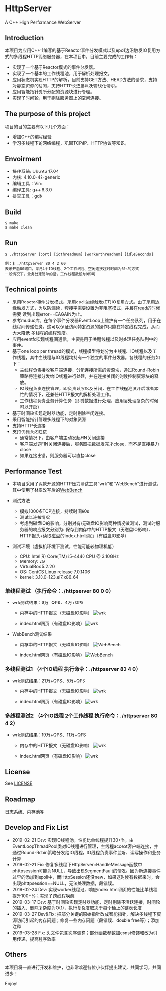 # HttpServer

A C++ High Performance WebServer


## Introduction  

本项目为应用C++11编写的基于Reactor事件分发模式以及epoll边沿触发IO复用方式的多线程HTTP网络服务器，在本项目中，目前主要完成的工作有：
* 实现了一个基于Reactor模式的事件分发器。
* 实现了一个基本的工作线程池，用于解析处理报文。
* 应用状态机实现HTTP的解析，目前支持GET方法、HEAD方法的请求，支持对静态资源的访问，支持HTTP长连接以及管线化请求。
* 应用智能指针对所分配的资源块进行管理。
* 实现了时间轮，用于剔除服务器上的空闲连接。

## The purpose of this project
项目的目的主要有以下几个方面：
* 增加C++的编程经验
* 学习多线程下的网络编程，巩固TCP/IP、HTTP协议等知识。

## Envoirment  
* 操作系统: Ubuntu 17.04
* 内核: 4.10.0-42-generic
* 编辑工具：Vim
* 编译工具: g++ 6.3.0
* 排查工具：gdb

## Build

	$ make
	$ make clean

## Run
	$ ./httpServer [port] [iothreadnum] [workerthreadnum] [idleSeconds]
	
	例：$ ./httpServer 80 4 2 60
	表示开启80端口，采用4个IO线程、2个工作线程、空闲连接超时时间为60s的方式 
	一般情况下，业务处理简单的话，工作线程数设为0即可
    
## Technical points
 * 采用Reactor事件分发模式，采用epoll边缘触发(ET)IO复用方式。由于采用边缘触发方式，为以防漏读，套接字需要设置为非阻塞模式，并且在read的时候需要    读到出现error==EAGAIN为止。
 * 参考muduo库，在每个事件分发器EventLoop上维护有一个任务队列，用于在线程间传递任务。这可以保证访问特定资源的操作只能在特定线程完成，从而大大降低    多线程的编程难度。
 * 应用eventfd实现线程间通信，主要是用于唤醒线程以及时处理任务队列中的事件。
 * 基于one loop per thread的模式，线程模型将划分为主线程、IO线程以及工作线程，其中主线程与IO线程均持有一个独立的事件分发器。各线程的任务如下：
   * 主线程负责接收客户端连接，分配连接所需的资源块，通过Round-Robin策略将连接分发给IO线程进行处理，并在连接关闭的时候控制资源块的释放。
   * IO线程负责连接管理，即负责读写以及关闭，在工作线程池没开启或者繁忙的情况下，还兼任HTTP报文的解析处理工作。
   * 工作线程负责业务计算任务（即对数据进行处理，应用层处理复杂的时候可以开启）
 * 基于时间轮实现定时器功能，定时剔除空闲连接。
 * 采用智能指针管理多线程下的对象资源
 * 支持HTTP长连接
 * 支持优雅关闭连接
   * 通常情况下，由客户端主动发起FIN关闭连接
   * 客户端发送FIN关闭连接后，服务器把数据发完才close，而不是直接暴力close
   * 如果连接出错，则服务器可以直接close


## Performance Test
 * 本项目采用了两款开源的HTTP压力测试工具“wrk”和“WebBench”进行测试，其中使用了林亚改写后的[WebBench](https://github.com/linyacool/WebBench)
 * 测试方法
   * 模拟1000条TCP连接，持续时间60s
   * 测试长连接情况
   * 考虑到磁盘IO的影响，分别对有/无磁盘IO影响两种情况做测试，测试时服务器的响应报文分别为:
     保存到内存中的HTTP报文（无磁盘IO影响）、HTTP报头+读取磁盘的index.html网页（有磁盘IO影响）
  

 * 测试环境（虚拟机环境下测试，性能可能较物理机低）
   * CPU: Intel(R) Core(TM) i5-4440 CPU @ 3.10GHz
   * Memory: 2G
   * VirtualBox 5.2.20
   * OS: CentOS Linux release 7.0.1406
   * kernel: 3.10.0-123.el7.x86_64
  
### 单线程测试 （执行命令：./httpserver 80 0 0）
* wrk测试结果：9万+QPS、4万+QPS
  * 内存中的HTTP报文（无磁盘IO影响）
 ![wrk](https://github.com/chenshuaihao/NetServer/blob/master/docs/images/wrk_hello.png)

  * index.html网页（有磁盘IO影响）
 ![wrk](https://github.com/chenshuaihao/NetServer/blob/master/docs/images/wrk_html.png)

* WebBench测试结果
  * 内存中的HTTP报文（无磁盘IO影响）
 ![WebBench](https://github.com/chenshuaihao/NetServer/blob/master/docs/images/WebBench_hello.png)

  * index.html网页（有磁盘IO影响）
 ![WebBench](https://github.com/chenshuaihao/NetServer/blob/master/docs/images/WebBench_html.png)
 
### 多线程测试1 （4个IO线程 执行命令：./httpserver 80 4 0）
* wrk测试结果：21万+QPS、5万+QPS
  * 内存中的HTTP报文（无磁盘IO影响）
 ![wrk](https://github.com/chenshuaihao/NetServer/blob/master/docs/images/wrk_hello_4_iothread.png)

  * index.html网页（有磁盘IO影响）
 ![wrk](https://github.com/chenshuaihao/NetServer/blob/master/docs/images/wrk_html_4_iothread.png)
 
 ### 多线程测试2 （4个IO线程 2个工作线程 执行命令：./httpserver 80 4 2）
* wrk测试结果：19万+QPS、11万+QPS
  * 内存中的HTTP报文（无磁盘IO影响）
 ![wrk](https://github.com/chenshuaihao/NetServer/blob/master/docs/images/wrk_hello_4_iothread_2_workerthread.png)

  * index.html网页（有磁盘IO影响）
 ![wrk](https://github.com/chenshuaihao/NetServer/blob/master/docs/images/wrk_html_4_iothread_2_workerthread.png)
 
## License
See [LICENSE](https://github.com/chenshuaihao/NetServer/blob/master/LICENSE)

## Roadmap
日志系统、内存池等

## Develop and Fix List
* 2019-02-21 Dev: 实现IO线程池，性能比单线程提升30+%，由EventLoopThreadPool类对IO线程进行管理，主线程accept客户端连接，并通过Round-Robin策略分发给IO线程，IO线程负责事件监听、读写操作和业务计算
* 2019-02-21 Fix: 修复多线程下HttpServer::HandleMessage函数中phttpsession可能为NULL，导致出现SegmentFault的情况。因为新连接事件过早的添加到epoll中，而HttpSession还没new，如果这时候有数据来时，会出现phttpsession==NULL，无法处理数据，段错误。
* 2019-02-24 Dev: 实现worker线程池，响应index.html网页的性能比单线程提升100+%；实现了跨线程唤醒
* 2019-03-17 Dev: 基于时间轮实现定时器功能，定时剔除不活跃连接，时间轮的插入、删除复杂度为O(1)，执行复杂度取决于每个桶上的链表长度
* 2019-03-27 Dev&Fix: 把部分关键的原始指针改成智能指针，解决多线程下资源访问引起的内存问题；修复一些内存问题（段错误、double free等）；添加注释
* 2019-03-28 Fix: 头文件包含次序调整；部分函数参数加const修饰和改为引用传递，提高程序效率

## Others
本项目将一直进行开发和维护，也非常欢迎各位小伙伴提出建议，共同学习，共同进步！

Enjoy!

